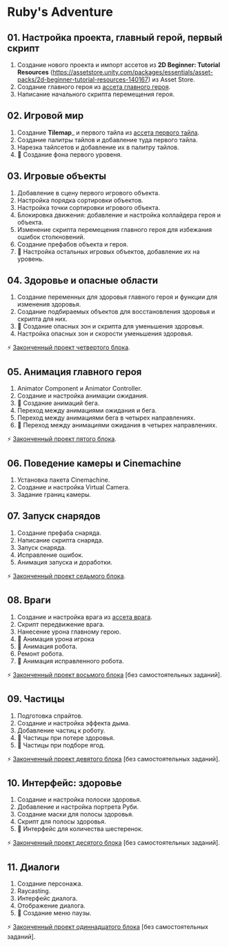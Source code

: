 # Ruby's Adventure

## 01. Настройка проекта, главный герой, первый скрипт
1. Создание нового проекта и импорт ассетов из __2D Beginner: Tutorial Resources__ (https://assetstore.unity.com/packages/essentials/asset-packs/2d-beginner-tutorial-resources-140167) из Asset Store.
2. Создание главного героя из [ассета главного героя](https://connect-prd-cdn.unity.com/20190206/learn/images/7d1c06b8-7c73-44b4-8c41-3246b3ce8427_image4.png).
3. Написание начального скрипта перемещения героя.

## 02. Игровой мир
1. Создание __Tilemap___ и первого тайла из [ассета первого тайла](https://connect-prd-cdn.unity.com/20190206/learn/images/9d150874-0668-448e-8eec-fc8d888adc1d_image11.png).
2. Создание палитры тайлов и добавление туда первого тайла.
3. Нарезка тайлсетов и добавление их в палитру тайлов.
4. :art: Создание фона первого уровеня.

## 03. Игровые объекты
1. Добавление в сцену первого игрового объекта.
2. Настройка порядка сортировки объектов.
3. Настройка точки сортировки игрового объекта.
4. Блокировка движения: добавление и настройка коллайдера героя и объекта.
5. Изменение скрипта перемещения главного героя для избежания ошибок столкновений.
6. Создание префабов объекта и героя.
7. :art: Настройка остальных игровых объектов, добавление их на уровень.

## 04. Здоровье и опасные области
1. Создание переменных для здоровья главного героя и функции для изменения здоровья.
2. Создание подбираемых объектов для восстановления здоровья и скрипта для них.
3. :art: Создание опасных зон и скрипта для уменьшения здоровья.
4. Настройка опасных зон и скорости уменьшения здоровья.  

:zap: [Законченный проект четвертого блока](https://drive.google.com/open?id=1xqAWD5ybL8XO77QaCpQo-3DFIOui8-pA).

## 05. Анимация главного героя
1. Animator Component и Animator Controller.
2. Создание и настройка анимации ожидания.
3. :art: Создание анимаций бега.
4. Переход между анимациями ожидания и бега.
5. Переход между анимациями бега в четырех направлениях.
6. :art: Переход между анимациями ожидания в четырех направлениях.  

:zap: [Законченный проект пятого блока](https://drive.google.com/open?id=17_F0r5vLsan6FdsRxuBfcCdDQ4M6Wzlk).

## 06. Поведение камеры и Cinemachine
1. Установка пакета Cinemachine.
2. Создание и настройка Virtual Camera.
3. Задание границ камеры.

## 07. Запуск снарядов
1. Создание префаба снаряда.
2. Написание скрипта снаряда.
3. Запуск снаряда.
4. Исправление ошибок.
5. Анимация запуска и доработки.  

:zap: [Законченный проект седьмого блока](https://drive.google.com/open?id=1QcXnA2lioSHnO4n7VKu2kddIEKOHmb4E).

## 08. Враги
1. Создание и настройка врага из [ассета врага](https://connect-prd-cdn.unity.com/20190207/learn/images/52b9c553-3f7f-44ca-9766-658df92e2800_image1.png).
2. Скрипт передвижение врага.
3. Нанесение урона главному герою.
4. :art: Анимация урона игрока
4. :art: Анимация робота.
5. Ремонт робота.
6. :art: Анимация исправленного робота.  

:zap: [Законченный проект восьмого блока](https://drive.google.com/open?id=1DKqGi1fye0Dr24eVk8F7vCu8crKVflfx) [без самостоятельных заданий].

## 09. Частицы
1. Подготовка спрайтов.
2. Создание и настройка эффекта дыма.
3. Добавление частиц к роботу.
4. :art: Частицы при потере здоровья.
5. :art: Частицы при подборе ягод.  

:zap: [Законченный проект девятого блока](https://drive.google.com/open?id=1BuGBAX7tOEOEZHgERZHo1MOkU2wICd5H) [без самостоятельных заданий].

## 10. Интерфейс: здоровье
1. Создание и настройка полоски здоровья.  
2. Добавление и настройка портрета Руби.  
3. Создание маски для полосы здоровья.  
4. Скрипт для полосы здоровья.  
5. :art: Интерфейс для количества шестеренок.  

:zap: [Законченный проект десятого блока](https://drive.google.com/open?id=1XUDE7-ySRixaXJlTKjcLGOn98k7NdT8A) [без самостоятельных заданий].

## 11. Диалоги
1. Создание персонажа.
2. Raycasting.
3. Интерфейс диалога.
4. Отображение диалога.
5. :art: Создание меню паузы.

:zap: [Законченный проект одиннадцатого блока](https://drive.google.com/open?id=1iokEkzb60ABrRup8rVARIgpnHNxMKGut) [без самостоятельных заданий].
